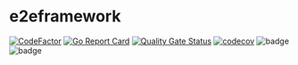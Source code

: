 # e2eframework

[![CodeFactor](https://www.codefactor.io/repository/github/spidernet-io/e2eframework/badge)](https://www.codefactor.io/repository/github/spidernet-io/e2eframework)
[![Go Report Card](https://goreportcard.com/badge/github.com/spidernet-io/e2eframework)](https://goreportcard.com/report/github.com/spidernet-io/e2eframework)
[![Quality Gate Status](https://sonarcloud.io/api/project_badges/measure?project=spidernet-io_e2eframework&metric=alert_status)](https://sonarcloud.io/summary/new_code?id=spidernet-io_e2eframework)
[![codecov](https://codecov.io/gh/spidernet-io/e2eframework/branch/master/graph/badge.svg?token=IUEMY47Isn)](https://codecov.io/gh/spidernet-io/e2eframework)
![badge](https://img.shields.io/endpoint?url=https://gist.githubusercontent.com/weizhoublue/2009b7c07bf36b367f0b87e4dda78391/raw/e2eframecodeline.json)
![badge](https://img.shields.io/endpoint?url=https://gist.githubusercontent.com/weizhoublue/5994f78423662cc87600334cfb7e6512/raw/e2eframecomment.json)
